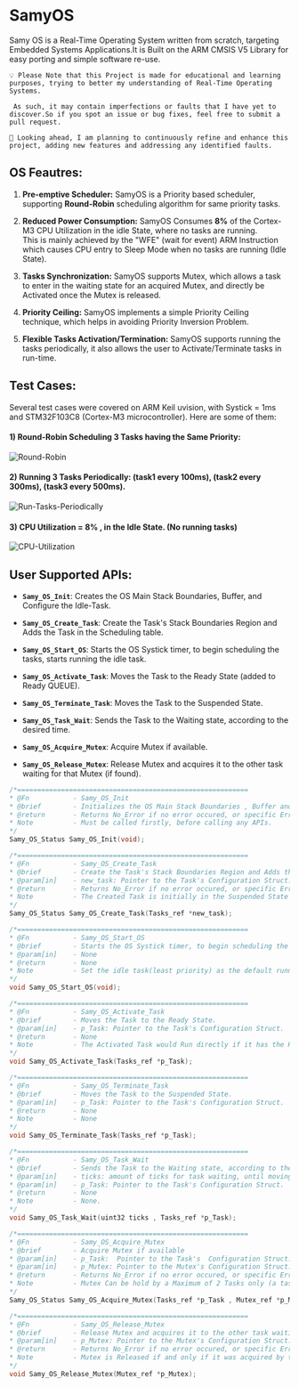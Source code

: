 # SamyOS
Samy OS is a Real-Time Operating System written from scratch, targeting
Embedded Systems Applications.It is Built on the ARM CMSIS V5 Library for easy porting and simple software re-use. 

```💡 Please Note that this Project is made for educational and learning purposes, trying to better my understanding of Real-Time Operating Systems.```

``` As such, it may contain imperfections or faults that I have yet to discover.So if you spot an issue or bug fixes, feel free to submit a pull request.```

``` 📌 Looking ahead, I am planning to continuously refine and enhance this project, adding new features and addressing any identified faults. ```


## OS Feautres:
1) **Pre-emptive Scheduler:** SamyOS is a Priority based scheduler, supporting **Round-Robin** scheduling algorithm for same priority tasks. 

2) **Reduced Power Consumption:** SamyOS Consumes **8%** of the Cortex-M3 CPU Utilization in the idle State, where no tasks are running. <br /> 
This is mainly achieved by the "WFE" (wait for event) ARM Instruction which causes CPU entry to Sleep Mode when no tasks are running (Idle State).

3) **Tasks Synchronization:** SamyOS supports Mutex, which allows a task to enter in the waiting state for an acquired Mutex, and directly be Activated once the Mutex is released.

4) **Priority Ceiling:** SamyOS implements a simple Priority Ceiling technique, which helps in avoiding Priority Inversion Problem.

5) **Flexible Tasks Activation/Termination:** SamyOS supports running the tasks periodically, it also allows the user to Activate/Terminate tasks in run-time.  

## Test Cases:
Several test cases were covered on ARM Keil uvision, with Systick = 1ms and STM32F103C8 (Cortex-M3 microcontroller). Here are some of them:

#### 1) Round-Robin Scheduling 3 Tasks having the Same Priority:

![Round-Robin](https://github.com/YoussefSamy21/Samy_OS/blob/main/Keil%20Simulation/Case_1_Round_Robin.gif)

#### 2) Running 3 Tasks **Periodically**: (task1 every 100ms), (task2 every 300ms), (task3 every 500ms).

![Run-Tasks-Periodically](https://github.com/YoussefSamy21/Samy_OS/blob/main/Keil%20Simulation/Case_2_Tasks_Waiting_Time.gif)

#### 3) CPU Utilization = 8% , in the Idle State. (No running tasks)
![CPU-Utilization](https://github.com/YoussefSamy21/Samy_OS/blob/main/Keil%20Simulation/Case_3_CPU_Utilization.gif)


## User Supported APIs:
- **`Samy_OS_Init`**: Creates the OS Main Stack Boundaries, Buffer, and Configure the Idle-Task.

- **`Samy_OS_Create_Task`**: Create the Task's Stack Boundaries Region and Adds the Task in the Scheduling table.

- **`Samy_OS_Start_OS`**: Starts the OS Systick timer, to begin scheduling the tasks, starts running the idle task.

- **`Samy_OS_Activate_Task`**: Moves the Task to the Ready State (added to Ready QUEUE).

- **`Samy_OS_Terminate_Task`**: Moves the Task to the Suspended State.

- **`Samy_OS_Task_Wait`**: Sends the Task to the Waiting state, according to the desired time.

- **`Samy_OS_Acquire_Mutex`**: Acquire Mutex if available.

- **`Samy_OS_Release_Mutex`**: Release Mutex and acquires it to the other task waiting for that Mutex (if found).

```c
/*==========================================================
* @Fn			- Samy_OS_Init
* @brief 		- Initializes the OS Main Stack Boundaries , Buffer and Configuring the Idle-Task.
* @return 		- Returns No_Error if no error occured, or specific Error if occured.
* Note			- Must be called firstly, before calling any APIs.
*/
Samy_OS_Status Samy_OS_Init(void);
```
```c
/*==========================================================
* @Fn			- Samy_OS_Create_Task
* @brief 		- Create the Task's Stack Boundaries Region and Adds the Task in the Scheduling table.
* @param[in]    - new_task: Pointer to the Task's Configuration Struct.
* @return 		- Returns No_Error if no error occured, or specific Error if occured.
* Note			- The Created Task is initially in the Suspended State after calling this API.
*/
Samy_OS_Status Samy_OS_Create_Task(Tasks_ref *new_task);
```
```c
/*==========================================================
* @Fn			- Samy_OS_Start_OS
* @brief 		- Starts the OS Systick timer, to begin scheduling the tasks.
* @param[in]    - None
* @return 		- None
* Note			- Set the idle task(least priority) as the default running task, in case of no other running tasks. 
*/
void Samy_OS_Start_OS(void);
```
```c
/*==========================================================
* @Fn			- Samy_OS_Activate_Task
* @brief 		- Moves the Task to the Ready State.
* @param[in]    - p_Task: Pointer to the Task's Configuration Struct.
* @return 		- None
* Note			- The Activated Task would Run directly if it has the Highest priority among the other tasks. Otherwise, it is added to the Ready QUEUE to be Scheduled.
*/
void Samy_OS_Activate_Task(Tasks_ref *p_Task);
```
```c
/*==========================================================
* @Fn			- Samy_OS_Terminate_Task
* @brief 		- Moves the Task to the Suspended State.
* @param[in]    - p_Task: Pointer to the Task's Configuration Struct.
* @return 		- None
* Note			- None
*/
void Samy_OS_Terminate_Task(Tasks_ref *p_Task);
```
```c
/*==========================================================
* @Fn			- Samy_OS_Task_Wait
* @brief 		- Sends the Task to the Waiting state, according to the desired ticks time. 
* @param[in]    - ticks: amount of ticks for task waiting, until moving to the ready state. 
* @param[in]    - p_Task: Pointer to the Task's Configuration Struct. 
* @return 		- None
* Note			- None.
*/
void Samy_OS_Task_Wait(uint32 ticks , Tasks_ref *p_Task);
```
```c
/*==========================================================
* @Fn			- Samy_OS_Acquire_Mutex
* @brief 		- Acquire Mutex if available
* @param[in]    - p_Task:  Pointer to the Task's  Configuration Struct.
* @param[in]    - p_Mutex: Pointer to the Mutex's Configuration Struct. 
* @return 		- Returns No_Error if no error occured, or specific Error if occured.
* Note			- Mutex Can be hold by a Maximum of 2 Tasks only (a task already acquires it, while the other is waiting until released).
*/
Samy_OS_Status Samy_OS_Acquire_Mutex(Tasks_ref *p_Task , Mutex_ref *p_Mutex);
```
```c
/*==========================================================
* @Fn			- Samy_OS_Release_Mutex
* @brief 		- Release Mutex and acquires it to the other task waiting for that Mutex (if found).
* @param[in]    - p_Mutex: Pointer to the Mutex's Configuration Struct. 
* @return 		- Returns No_Error if no error occured, or specific Error if occured.
* Note			- Mutex is Released if and only if it was acquired by the Same task, not any other tasks. 
*/
void Samy_OS_Release_Mutex(Mutex_ref *p_Mutex);
```